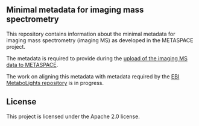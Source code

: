 ## Minimal metadata for imaging mass spectrometry

This repository contains information about the minimal metadata for imaging mass spectrometry (imaging MS) as developed in the METASPACE project.

The metadata is required to provide during the [upload of the imaging MS data to METASPACE](http://upload.metaspace2020.eu/).

The work on aligning this metadata with metadata required by the [EBI MetaboLights repository](www.ebi.ac.uk/metabolights/) is in progress.

## License

This project is licensed under the Apache 2.0 license.
